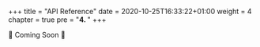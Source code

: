 +++
title = "API Reference"
date = 2020-10-25T16:33:22+01:00
weight = 4
chapter = true
pre = "<b>4. </b>"
+++

🚧 Coming Soon 🚧
